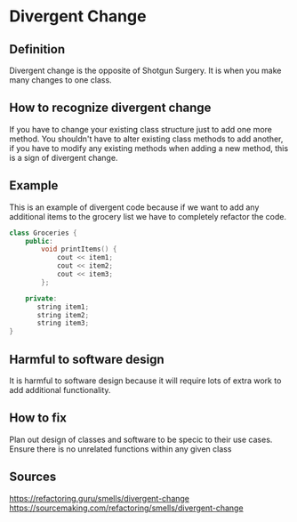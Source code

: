 # Divergent Change

## Definition

Divergent change is the opposite of Shotgun Surgery. It is when you make many changes to one class. 

## How to recognize divergent change

If you have to change your existing class structure just to add one more method. You shouldn't have to alter existing class methods to add another, if you have to modify any existing methods when adding a new method, this is a sign of divergent change.

## Example

This is an example of divergent code because if we want to add any additional items to the grocery list we have to completely refactor the code.

```c++
class Groceries {
    public:
        void printItems() {
            cout << item1;
            cout << item2;
            cout << item3;
        };

    private:
       string item1;
       string item2;
       string item3;
}

```

## Harmful to software design

It is harmful to software design because it will require lots of extra work to add additional functionality. 

## How to fix

Plan out design of classes and software to be specic to their use cases. Ensure there is no unrelated functions within any given class

## Sources

https://refactoring.guru/smells/divergent-change
https://sourcemaking.com/refactoring/smells/divergent-change